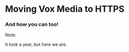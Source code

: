 # Moving Vox Media to HTTPS

### And how you can too! <!-- .element: class="fragment" -->

Note:

It took a year, but here we are.
